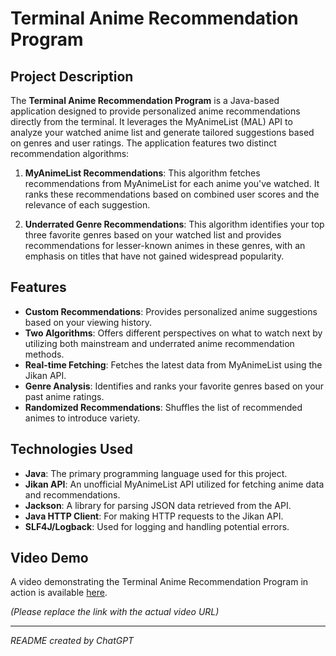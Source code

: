 # Terminal Anime Recommendation Program

## Project Description

The **Terminal Anime Recommendation Program** is a Java-based application designed to provide personalized anime recommendations directly from the terminal. It leverages the MyAnimeList (MAL) API to analyze your watched anime list and generate tailored suggestions based on genres and user ratings. The application features two distinct recommendation algorithms:

1. **MyAnimeList Recommendations**: This algorithm fetches recommendations from MyAnimeList for each anime you've watched. It ranks these recommendations based on combined user scores and the relevance of each suggestion.
   
2. **Underrated Genre Recommendations**: This algorithm identifies your top three favorite genres based on your watched list and provides recommendations for lesser-known animes in these genres, with an emphasis on titles that have not gained widespread popularity.

## Features

- **Custom Recommendations**: Provides personalized anime suggestions based on your viewing history.
- **Two Algorithms**: Offers different perspectives on what to watch next by utilizing both mainstream and underrated anime recommendation methods.
- **Real-time Fetching**: Fetches the latest data from MyAnimeList using the Jikan API.
- **Genre Analysis**: Identifies and ranks your favorite genres based on your past anime ratings.
- **Randomized Recommendations**: Shuffles the list of recommended animes to introduce variety.

## Technologies Used

- **Java**: The primary programming language used for this project.
- **Jikan API**: An unofficial MyAnimeList API utilized for fetching anime data and recommendations.
- **Jackson**: A library for parsing JSON data retrieved from the API.
- **Java HTTP Client**: For making HTTP requests to the Jikan API.
- **SLF4J/Logback**: Used for logging and handling potential errors.

## Video Demo

A video demonstrating the Terminal Anime Recommendation Program in action is available [here](#).

*(Please replace the link with the actual video URL)*

---

*README created by ChatGPT*
